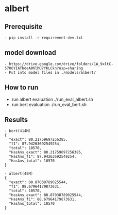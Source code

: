 # albert

## Prerequisite
    - pip install -r requirement-dev.txt

## model download
    - https://drive.google.com/drive/folders/1W_9xltC-57OOYIATbdeA0hlhU7YKLCkn?usp=sharing
    - Put into model files in ./models/albert/

## How to run
   - run albert evaluation
       ./run_eval_albert.sh
   - run bert evaluation
       ./run_eval_bert.sh

## Results
    - bert(414M)
    {
      "exact": 80.21759697256385,
      "f1": 87.94263692549254,
      "total": 10570,
      "HasAns_exact": 80.21759697256385,
      "HasAns_f1": 87.94263692549254,
      "HasAns_total": 10570
    }

    - albert(48M)
    {
      "exact": 80.87038789025544,
      "f1": 88.67964179873631,
      "total": 10570,
      "HasAns_exact": 80.87038789025544,
      "HasAns_f1": 88.67964179873631,
      "HasAns_total": 10570
    }

